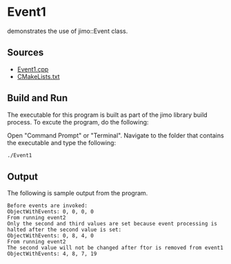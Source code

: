 # Event1

demonstrates the use of jimo::Event class.

## Sources

* [Event1.cpp](Event1.cpp)
* [CMakeLists.txt](CMakeLists.txt)

## Build and Run

The executable for this program is built as part of the jimo library build process. To excute 
the program, do the following:

Open "Command Prompt" or "Terminal". Navigate to the folder that contains the executable
and type the following:

```bash
./Event1
```

## Output

The following is sample output from the program.

```
Before events are invoked:
ObjectWithEvents: 0, 0, 0, 0
From running event2
Only the second and third values are set because event processing is halted after the second value is set:
ObjectWithEvents: 0, 8, 4, 0
From running event2
The second value will not be changed after ftor is removed from event1
ObjectWithEvents: 4, 8, 7, 19
```